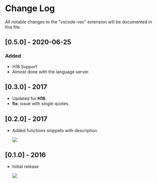 # Change Log
All notable changes to the "vscode-vex" extension will be documented in this file.


## [0.5.0] - 2020-06-25
### Added
- H18 Support
- Almost done with the language server.

## [0.3.0]  - 2017
- Updated for **H16**.
- **fix**: issue with single quotes.

## [0.2.0] - 2017

- Added functions snippets with description
	
	![](https://raw.githubusercontent.com/melMass/vscode-vex/master/images/function_descriptions.gif)

## [0.1.0] - 2016 

- Initial release
	
	![](https://raw.githubusercontent.com/melMass/vscode-vex/master/images/basic_snippets.gif)